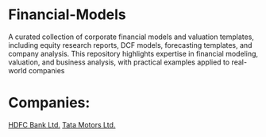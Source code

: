 # Financial-Models
A curated collection of corporate financial models and valuation templates, including equity research reports, DCF models, forecasting templates, and company analysis. This repository highlights expertise in financial modeling, valuation, and business analysis, with practical examples applied to real-world companies

# Companies:
[HDFC Bank Ltd.](./HDFC_Bank_Ltd_Financial-Model.pdf)
[Tata Motors Ltd.](./Tata_Motors_Ltd_Financial-Model.pdf)
